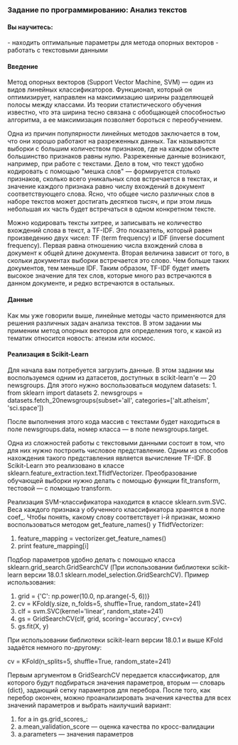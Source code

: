 <h3>Задание по программированию: Анализ текстов</h3>
<h4>Вы научитесь:</h4>
- находить оптимальные параметры для метода опорных векторов
- работать с текстовыми данными

<h4>Введение</h4>
<p>Метод опорных векторов (Support Vector Machine, SVM) — один из видов линейных классификаторов. Функционал, который он оптимизирует, направлен на максимизацию ширины разделяющей полосы между классами. Из теории статистического обучения известно, что эта ширина тесно связана с обобщающей способностью алгоритма, а ее максимизация позволяет бороться с переобучением.</p>
<p>Одна из причин популярности линейных методов заключается в том, что они хорошо работают на разреженных данных. Так называются выборки с большим количеством признаков, где на каждом объекте большинство признаков равны нулю. Разреженные данные возникают, например, при работе с текстами. Дело в том, что текст удобно кодировать с помощью "мешка слов" — формируется столько признаков, сколько всего уникальных слов встречается в текстах, и значение каждого признака равно числу вхождений в документ соответствующего слова. Ясно, что общее число различных слов в наборе текстов может достигать десятков тысяч, и при этом лишь небольшая их часть будет встречаться в одном конкретном тексте.</p>
<p>Можно кодировать тексты хитрее, и записывать не количество вхождений слова в текст, а TF-IDF. Это показатель, который равен произведению двух чисел: TF (term frequency) и IDF (inverse document frequency). Первая равна отношению числа вхождений слова в документ к общей длине документа. Вторая величина зависит от того, в скольки документах выборки встречается это слово. Чем больше таких документов, тем меньше IDF. Таким образом, TF-IDF будет иметь высокое значение для тех слов, которые много раз встречаются в данном документе, и редко встречаются в остальных.</p>

<h4>Данные</h4>
Как мы уже говорили выше, линейные методы часто применяются для решения различных задач анализа текстов. В этом задании мы применим метод опорных векторов для определения того, к какой из тематик относится новость: атеизм или космос.

<h4>Реализация в Scikit-Learn</h4>
Для начала вам потребуется загрузить данные. В этом задании мы воспользуемся одним из датасетов, доступных в scikit-learn'е — 20 newsgroups. Для этого нужно воспользоваться модулем datasets:
1. from sklearn import datasets
2. newsgroups = datasets.fetch_20newsgroups(subset='all', categories=['alt.atheism', 'sci.space'])

После выполнения этого кода массив с текстами будет находиться в поле newsgroups.data, номер класса — в поле newsgroups.target.

Одна из сложностей работы с текстовыми данными состоит в том, что для них нужно построить числовое представление. Одним из способов нахождения такого представления является вычисление TF-IDF. В Scikit-Learn это реализовано в классе sklearn.feature_extraction.text.TfidfVectorizer. Преобразование обучающей выборки нужно делать с помощью функции fit_transform, тестовой — с помощью transform.

Реализация SVM-классификатора находится в классе sklearn.svm.SVC. Веса каждого признака у обученного классификатора хранятся в поле coef_. Чтобы понять, какому слову соответствует i-й признак, можно воспользоваться методом get_feature_names() у TfidfVectorizer:
1. feature_mapping = vectorizer.get_feature_names()
2. print feature_mapping[i]

Подбор параметров удобно делать с помощью класса sklearn.grid_search.GridSearchCV (При использовании библиотеки scikit-learn версии 18.0.1 sklearn.model_selection.GridSearchCV). Пример использования:
1. grid = {'C': np.power(10.0, np.arange(-5, 6))}
2. cv = KFold(y.size, n_folds=5, shuffle=True, random_state=241)
3. clf = svm.SVC(kernel='linear', random_state=241)
4. gs = GridSearchCV(clf, grid, scoring='accuracy', cv=cv)
5. gs.fit(X, y)

При использовании библиотеки scikit-learn версии 18.0.1 и выше KFold задаётся немного по-другому:

cv = KFold(n_splits=5, shuffle=True, random_state=241)

Первым аргументом в GridSearchCV передается классификатор, для которого будут подбираться значения параметров, вторым — словарь (dict), задающий сетку параметров для перебора. После того, как перебор окончен, можно проанализировать значения качества для всех значений параметров и выбрать наилучший вариант:

1. for a in gs.grid_scores_:
2.    a.mean_validation_score — оценка качества по кросс-валидации
3.    a.parameters — значения параметров